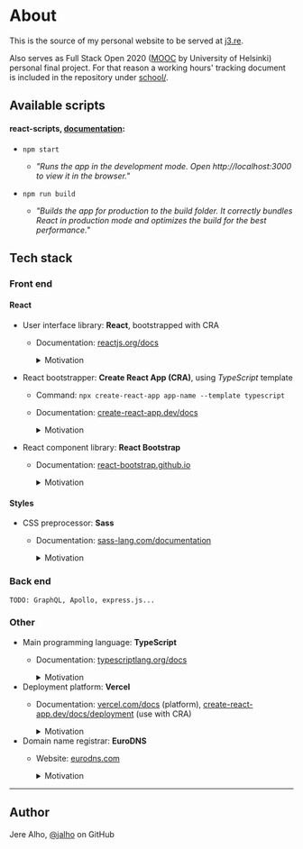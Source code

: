 # About

This is the source of my personal website to be served at [j3.re](http://j3.re/).

Also serves as Full Stack Open 2020 ([MOOC](https://fullstackopen.com/) by University of Helsinki) personal final project. For that reason a working hours' tracking document is included in the repository under [school/](https://github.com/jalho/j3.re/blob/master/school/Työaikakirjanpito.md).

## Available scripts

#### react-scripts, [documentation](https://create-react-app.dev/docs/available-scripts/):

* `npm start`

  * *"Runs the app in the development mode. Open http://localhost:3000 to view it in the browser."*
  
* `npm run build`

  * *"Builds the app for production to the build folder. It correctly bundles React in production mode and optimizes the build for the best performance."*

## Tech stack

### Front end

#### React

* User interface library: **React**, bootstrapped with CRA
  * Documentation: [reactjs.org/docs](https://reactjs.org/docs/react-api.html)
    <details>
      <summary>Motivation</summary>

      Full Stack Open 2020, popularity and the fact that it's the only one I know at the time of writing.
    </details>

* React bootstrapper: **Create React App (CRA)**, using *TypeScript* template
  * Command: `npx create-react-app app-name --template typescript`
  * Documentation: [create-react-app.dev/docs](https://create-react-app.dev/docs/getting-started)
    <details>
      <summary>Motivation</summary>

      Officially supported default. No extra requirements in mind at the time of initialization.
    </details>

* React component library: **React Bootstrap**
  * Documentation: [react-bootstrap.github.io](https://react-bootstrap.github.io/)
    <details>
      <summary>Motivation</summary>

      Popularity, age (battle tested), mobile friendliness. Use of *Sass* (as of version 4).
    </details>

#### Styles

* CSS preprocessor: **Sass**
  * Documentation: [sass-lang.com/documentation](https://sass-lang.com/documentation)
    <details>
      <summary>Motivation</summary>

      Popularity, exposure.
    </details>

### Back end

`TODO: GraphQL, Apollo, express.js...`

### Other

* Main programming language: **TypeScript**
  * Documentation: [typescriptlang.org/docs](https://www.typescriptlang.org/docs/home.html)
    <details>
      <summary>Motivation</summary>

      More similarity to previous languages I've programmed with (Java and C) when compared to the other option, JavaScript. Enforced typing supports my desire of documenting well.
    </details>
* Deployment platform: **Vercel**
  * Documentation: [vercel.com/docs](https://vercel.com/docs) (platform), [create-react-app.dev/docs/deployment](https://create-react-app.dev/docs/deployment/#zeit-now) (use with CRA)
    <details>
      <summary>Motivation</summary>

      Exposure, a friend uses it in his projects. Nothing more to it really, just had to pick one.
    </details>
* Domain name registrar: **EuroDNS**
  * Website: [eurodns.com](https://www.eurodns.com/)
    <details>
      <summary>Motivation</summary>

      The first one I came across on AFNIC's (the registry in charge of my desired `.re` top level domain) listing that had their site available in English. The company and their service didn't seem suspicious, and they kindly made my special case `j3.re` available upon my request via email, as initially their (and many other registrars' I checked) search didn't support the edge case 2 character domains like mine, that I still knew was technically allowed with `.re` as long as there's one letter and one number.
    </details>

---

## Author

Jere Alho, [@jalho](https://github.com/jalho) on GitHub
